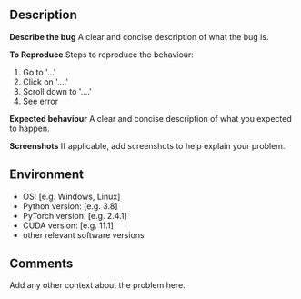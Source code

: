 <!--
SPDX-FileCopyrightText: 2024, Antón Gómez López

SPDX-License-Identifier: GPL-3.0-or-later
-->

## Description

**Describe the bug**
A clear and concise description of what the bug is.

**To Reproduce**
Steps to reproduce the behaviour:

1. Go to '...'
2. Click on '....'
3. Scroll down to '....'
4. See error

**Expected behaviour**
A clear and concise description of what you expected to happen.

**Screenshots**
If applicable, add screenshots to help explain your problem.

## Environment

- OS: [e.g. Windows, Linux]
- Python version: [e.g. 3.8]
- PyTorch version: [e.g. 2.4.1]
- CUDA version: [e.g. 11.1]
- other relevant software versions

## Comments

Add any other context about the problem here.
